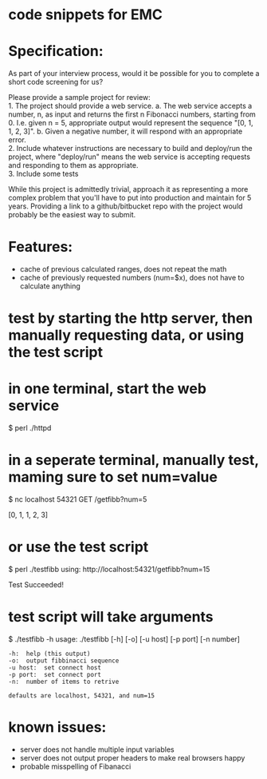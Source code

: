 # code snippets for EMC

# Specification:

As part of your interview process, would it be possible for you to complete a short code screening for us?

Please provide a sample project for review:
<br>1. The project should provide a web service.
  a. The web service accepts a number, n, as input and returns the first n Fibonacci numbers, starting from 0. I.e. given n = 5, appropriate output would represent the sequence "[0, 1, 1, 2, 3]".
  b. Given a negative number, it will respond with an appropriate error.
<br>2. Include whatever instructions are necessary to build and deploy/run the project, where "deploy/run" means the web service is accepting requests and responding to them as appropriate.
<br>3. Include some tests

While this project is admittedly trivial, approach it as representing a more complex problem that you'll have to put into production and maintain for 5 years.
Providing a link to a github/bitbucket repo with the project would probably be the easiest way to submit.


# Features:

  - cache of previous calculated ranges, does not repeat the math
  - cache of previously requested numbers (num=$x), does not have to calculate anything


# test by starting the http server, then manually requesting data, or using the test script

# in one terminal, start the web service
$ perl ./httpd

# in a seperate terminal, manually test, maming sure to set num=value

$ nc localhost 54321
GET /getfibb?num=5
<p>[0, 1, 1, 2, 3]

# or use the test script

$ perl ./testfibb
using: http://localhost:54321/getfibb?num=15
<p>Test Succeeded!


# test script will take arguments

$ ./testfibb -h
usage: ./testfibb [-h] [-o] [-u host] [-p port] [-n number]

    -h:  help (this output)
    -o:  output fibbinacci sequence
    -u host:  set connect host
    -p port:  set connect port
    -n:  number of items to retrive

    defaults are localhost, 54321, and num=15



# known issues:

  - server does not handle multiple input variables
  - server does not output proper headers to make real browsers happy
  - probable misspelling of Fibanacci
 
